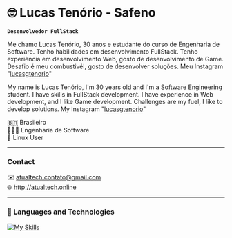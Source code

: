 # 🤓 Lucas Tenório - Safeno

**`Desenvolvedor FullStack`**


Me chamo Lucas Tenório, 30 anos e estudante do curso de Engenharia de Software. Tenho habilidades em desenvolvimento FullStack. Tenho experiência em desenvolvimento Web, gosto de desenvolvimento de Game. Desafio é meu combustivél, gosto de desenvolver soluções.
Meu Instagram "[lucasgtenorio](https://www.instagram.com/lucasgtenorio)"

My name is Lucas Tenório, I'm 30 years old and I'm a Software Engineering student. I have skills in FullStack development. I have experience in Web development, and I like Game development. Challenges are my fuel, I like to develop solutions. My Instagram "[lucasgtenorio](https://www.instagram.com/lucasgtenorio)"

🇧🇷 Brasileiro\
👨🏻‍🎓 Engenharia de Software\
🐧 Linux User


---
### Contact

✉️ atualtech.contato@gmail.com\
🌐 http://atualtech.online

---
### 🤖 Languages ​​and Technologies
[![My Skills](https://skillicons.dev/icons?i=php,laravel,html,css,javascript,wordpress,mysql,bootstrap,godot,linux,aws,gcp,java,python,blender,c,ubuntu,debian,discord,docker,git,npm,bash,sass,eclipse,vscode,idea,nodejs,tailwind,&perline=5)](https://skillicons.dev)


<br/>
<br/>


